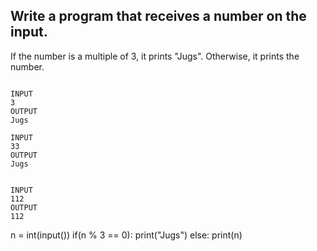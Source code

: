 ## Write a program that receives a number on the input.
If the number is a multiple of 3, it prints "Jugs". 
Otherwise, it prints the number.

```

INPUT 
3 
OUTPUT
Jugs

INPUT 
33
OUTPUT
Jugs


INPUT 
112
OUTPUT
112

```

n = int(input())
if(n % 3 == 0):
  print("Jugs")
else:
  print(n)

